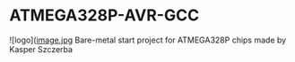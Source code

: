 # ATMEGA328P-AVR-GCC
![logo]([image.jpg](https://upload.wikimedia.org/wikipedia/commons/thumb/9/96/Avr_logo.svg/1920px-Avr_logo.svg.png)
Bare-metal start project for ATMEGA328P chips made by Kasper Szczerba
